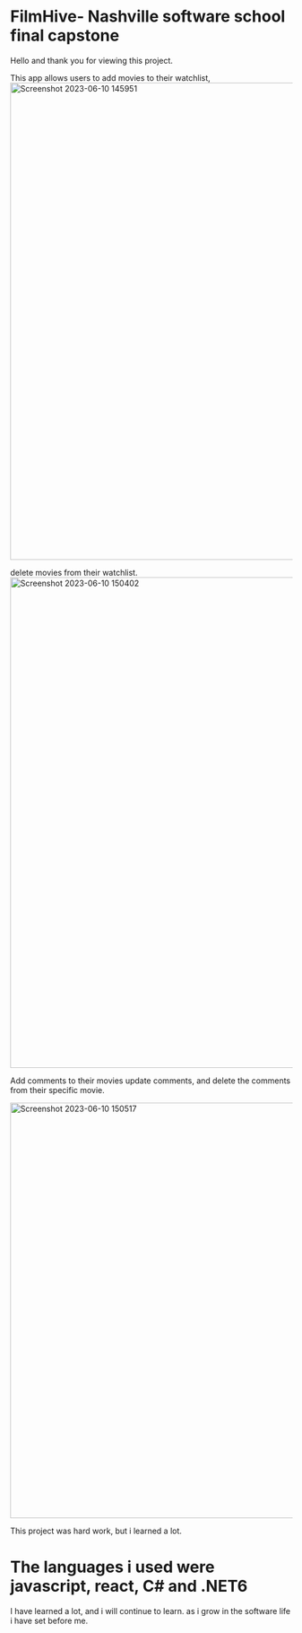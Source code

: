 # FilmHive- Nashville software school final capstone

Hello and thank you for viewing this project. 

This app allows users to add movies to their watchlist, 
<img width="850" alt="Screenshot 2023-06-10 145951" src="https://github.com/stephenrudge/FilmHive-/assets/105181957/d14e27eb-e3b5-4598-9753-0df1bed39588">

delete movies from their watchlist.
<img width="874" alt="Screenshot 2023-06-10 150402" src="https://github.com/stephenrudge/FilmHive-/assets/105181957/781d0253-34b1-4c0a-b878-794cc66b105c">

Add comments to their movies update comments, and delete the comments from their specific movie. 

<img width="740" alt="Screenshot 2023-06-10 150517" src="https://github.com/stephenrudge/FilmHive-/assets/105181957/a30718c6-2d77-4826-87d7-d6c765b22b38">


This project was hard work, but i learned a lot. 
# The languages i used were javascript, react, C# and .NET6

I have learned a lot, and i will continue to learn. as i grow in the software life i have set before me. 
